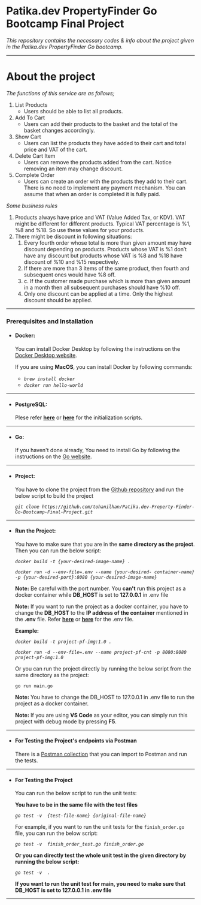 
# Patika.dev PropertyFinder Go Bootcamp Final Project

*This repository contains the necessary codes &amp; info about the project given in the Patika.dev PropertyFinder Go bootcamp.*

---

# About the project

*The functions of this service are as follows;*

1. List Products
   - Users should be able to list all products.
2. Add To Cart
   - Users can add their products to the basket and the total of the basket changes accordingly.
3. Show Cart
   - Users can list the products they have added to their cart and total price and VAT of the cart.
4. Delete Cart Item
   - Users can remove the products added from the cart. Notice removing an item may change discount.
5. Complete Order
   - Users can create an order with the products they add to their cart. There is no need to implement any payment mechanism. You can assume that when an order is completed it is fully paid.

*Some business rules*

1. Products always have price and VAT (Value Added Tax, or KDV). VAT might be different for different products. Typical VAT percentage is %1, %8 and %18. So use these values for your products.
2. There might be discount in following situations:
   1.  Every fourth order whose total is more than given amount may have discount
depending on products. Products whose VAT is %1 don’t have any discount but products whose VAT is %8 and %18 have discount of %10 and %15 respectively.
   2. If there are more than 3 items of the same product, then fourth and subsequent ones would have %8 off.
   3. c. If the customer made purchase which is more than given amount in a month then all subsequent purchases should have %10 off.
   4. Only one discount can be applied at a time. Only the highest discount should be applied.

---

### Prerequisites and Installation

- #### **Docker:** 
  You can install Docker Desktop by following the instructions on the [Docker Desktop website](https://desktop.docker.com/).

  If you are using **MacOS**, you can install Docker by following commands:
    - *`brew install docker`*
    - *`docker run hello-world`*
  
 ---

- #### **PostgreSQL:**

  Plese refer [**here**](docs/README.md) or [**here**](https://github.com/tohanilhan/Patika.dev-Property-Finder-Go-Bootcamp-Final-Project/blob/main/docs/README.md) for the initialization scripts.

---

- #### **Go:**
  
  If you haven't done already, You need to install Go by following the instructions on the [Go website](https://golang.org/doc/install).

---

- #### **Project:**
  
  You have to clone the project from the [Github repository](https://github.com/tohanilhan/Patika.dev-Property-Finder-Go-Bootcamp-Final-Project) and run the below script to build the project
   
   *`git clone https://github.com/tohanilhan/Patika.dev-Property-Finder-Go-Bootcamp-Final-Project.git`*

---

- #### **Run the Project:**

     You have to make sure that you are in the **same directory as the project**. Then you can run the below script:

   *`docker build -t {your-desired-image-name} .`*

   *`docker run -d --env-file=.env --name {your-desired- container-name} -p {your-desired-port}:8080 {your-desired-image-name}`*

   **Note:** Be careful with the port number. You **can't** run this project as a docker container while **DB_HOST** is set to **127.0.0.1** in .env file
   
   **Note:** If you want to run the project as a docker container, you have to change the **DB_HOST** to the **IP address of the container** mentioned in the **.env** file. Refer [**here**](.env) or [**here**](https://github.com/tohanilhan/Patika.dev-Property-Finder-Go-Bootcamp-Final-Project/blob/main/.env) for the .env file.


   **Example:**

   *`docker build -t project-pf-img:1.0 .`*

   *`docker run -d --env-file=.env --name project-pf-cnt -p 8080:8080 project-pf-img:1.0`*

   
  Or you can run the project directly by running the below script from the same directory as the project:
    
    `go run main.go`
    
    **Note:** You have to change the DB_HOST to 127.0.0.1 in .env file to run the project as a docker container.

    **Note:** If you are using **VS Code** as your editor, you can simply run this project with debug mode by pressing **F5**.

---

- #### **For Testing the Project's endpoints via Postman**
 
  There is a [Postman collection](https://github.com/tohanilhan/Patika.dev-Property-Finder-Go-Bootcamp-Final-Project/blob/main/docs/PropertyFinder-FinalProject.postman_collection.json) that you can import to Postman and run the tests.

---

- #### **For Testing the Project**
     
  You can run the below script to run the unit tests:
  
  **You have to be in the same file with the test files**


    *`go test -v  {test-file-name} {original-file-name}`*

    For example, if you want to run the unit tests for the `finish_order.go` file, you can run the below script:

    *`go test -v  finish_order_test.go finish_order.go`*

   **Or you can directly test the whole unit test in the given directory by running the below script:**

    *`go test -v  .`*

    **If you want to run the unit test for main, you need to make sure that DB_HOST is set to 127.0.0.1 in .env file**

---